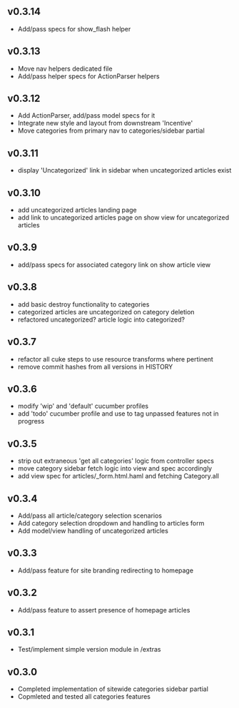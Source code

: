 ## v0.3.14
- Add/pass specs for show_flash helper
  
## v0.3.13
- Move nav helpers dedicated file
- Add/pass helper specs for ActionParser helpers

## v0.3.12
- Add ActionParser, add/pass model specs for it
- Integrate new style and layout from downstream 'Incentive'
- Move categories from primary nav to categories/sidebar partial

## v0.3.11
- display 'Uncategorized' link in sidebar when uncategorized articles exist

## v0.3.10
- add uncategorized articles landing page
- add link to uncategorized articles page on show view for uncategorized articles

## v0.3.9
- add/pass specs for associated category link on show article view

## v0.3.8
- add basic destroy functionality to categories
- categorized articles are uncategorized on category deletion
- refactored uncategorized? article logic into categorized?

## v0.3.7
- refactor all cuke steps to use resource transforms where pertinent
- remove commit hashes from all versions in HISTORY

## v0.3.6
- modify 'wip' and 'default' cucumber profiles
- add 'todo' cucumber profile and use to tag unpassed features not in progress 

## v0.3.5
- strip out extraneous 'get all categories' logic from controller specs
- move category sidebar fetch logic into view and spec accordingly
- add view spec for articles/_form.html.haml and fetching Category.all  

## v0.3.4
- Add/pass all article/category selection scenarios
- Add category selection dropdown and handling to articles form
- Add model/view handling of uncategorized articles

## v0.3.3
- Add/pass feature for site branding redirecting to homepage

## v0.3.2
- Add/pass feature to assert presence of homepage articles

## v0.3.1
- Test/implement simple version module in /extras

## v0.3.0
- Completed implementation of sitewide categories sidebar partial
- Copmleted and tested all categories features
